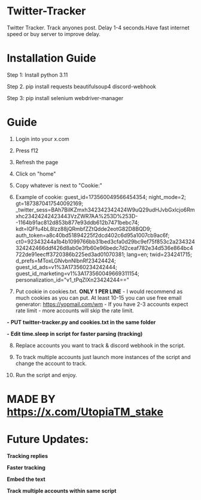 # Twitter-Tracker
Twitter Tracker. Track anyones post. Delay 1-4 seconds.Have fast internet speed or buy server to improve delay.
# Installation Guide
Step 1: Install python 3.11

Step 2. pip install requests beautifulsoup4 discord-webhook

Step 3: pip install selenium webdriver-manager

# Guide
1. Login into your x.com

2. Press f12

3. Refresh the page

4. Click on "home"

5. Copy whatever is next to "Cookie:"

6. Example of cookie: guest_id=173560049566454354; night_mode=2; gt=1873870417540092169; _twitter_sess=BAh7BiIKZmxh342342342424W9uQ29udHJvbGxlcjo6Rmxhc23424242423443VzZWR7AA%253D%253D--1164b91ac812d853b877e93ddb612b7471bebc74; kdt=lQFfu4bL8Izz88jQRmbfZZtQdde2eotG82D8BQD9; auth_token=a8c40bd51894225f2dcd402c6d95a1007cb9ac6f; ct0=92343244a1b4b1099766bb31bed3cfa0d29bc9ef75f853c2a234324324242466ddf426d8ab0e3fb60e96bedc7d2ceaf782e34d536e864bc4722de91eecff3720386b225ed3ad01070381; lang=en; twid=234241715; d_prefs=MToxLGNvbnNlbnRf23424424; guest_id_ads=v1%3A173560234242444; guest_id_marketing=v1%3A173560049669311154; personalization_id="v1_tPqZIXn23424244=="

7. Put cookie in cookies.txt. **ONLY 1 PER LINE** - I would recommend as much cookies as you can put. At least 10-15 you can use free email generator: https://yopmail.com/wm - If you have 2-3 accounts expect rate limit - more accounts will skip the rate limit.

**-** **PUT twitter-tracker.py and cookies.txt in the same folder**

**-** **Edit time.sleep in script for faster parsing (tracking)**

8. Replace accounts you want to track & discord webhook in the script.

9. To track multiple accounts just launch more instances of the script and change the account to track.

10. Run the script and enjoy.


# MADE BY https://x.com/UtopiaTM_stake

# Future Updates:

**Tracking replies**

**Faster tracking**

**Embed the text**

**Track multiple accounts within same script**
